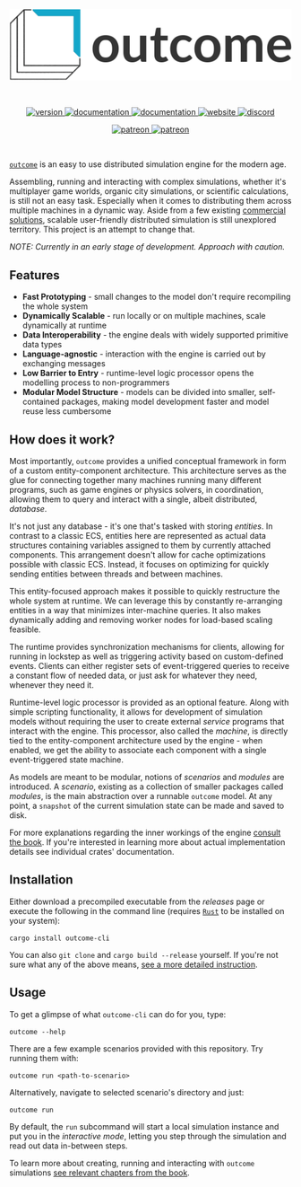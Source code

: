 <p align="center">
	<img src=".github/github-logo.png" alt="outcome github logo" />
</p>
<br>
<p align="center">
  <a href="#">
    <img alt="version" src="https://img.shields.io/badge/version-0.1.0-yellow" />
  </a>
  <a href="#">
    <img alt="documentation" src="https://img.shields.io/badge/read%20the-docs-blue" />
  </a>
  <a href="https://book.theoutcomeproject.com">
    <img alt="documentation" src="https://img.shields.io/badge/read%20the-book-9cf" />
  </a>
  <a href="https://theoutcomeproject.com">
    <img alt="website" src="https://img.shields.io/badge/project-website-yellowgreen" />
  </a>
  <a href="https://discord.gg/tB6uy6f">
    <img alt="discord" src="https://img.shields.io/discord/540935926541713419?label=discord%20chat" />
  </a>
</p>
<p align="center">
  <a href="https://patreon.com/theoutcome">
    <img alt="patreon" src="https://img.shields.io/badge/support%20on-patreon-orange" />
  </a>
  <a href="https://github.com/sponsors/adamsky">
    <img alt="patreon" src="https://img.shields.io/badge/support%20on-github-lightgray" />
  </a>
</p>

<br>

[`outcome`](https://github.com/outcome-rs/outcome) is an easy to use
distributed simulation engine for the modern age.

Assembling, running and interacting with complex simulations, whether it's
multiplayer game worlds, organic city simulations, or scientific calculations,
is still not an easy task. Especially when it comes to distributing them across
multiple machines in a dynamic way. Aside from a few existing
[commercial](https://hadean.com/) [solutions](https://improbable.io/),
scalable user-friendly distributed simulation is still unexplored territory.
This project is an attempt to change that.

*NOTE: Currently in an early stage of development.
Approach with caution.*


## Features

* **Fast Prototyping** - small changes to the model don't require recompiling
the whole system
* **Dynamically Scalable** - run locally or on multiple machines, scale
dynamically at runtime
* **Data Interoperability** - the engine deals with widely supported primitive
data types
* **Language-agnostic** - interaction with the engine is carried out by 
exchanging messages
* **Low Barrier to Entry** - runtime-level logic processor opens the modelling
process to non-programmers
* **Modular Model Structure** - models can be divided into smaller,
self-contained packages, making model development faster and model reuse less
cumbersome


## How does it work?

Most importantly, `outcome` provides a unified conceptual framework in form of
a custom entity-component architecture. This architecture serves as the glue
for connecting together many machines running many different programs, such
as game engines or physics solvers, in coordination, allowing them to query and
interact with a single, albeit distributed, *database*.

It's not just any database - it's one that's tasked with storing
*entities*. In contrast to a classic ECS, entities here are represented as
actual data structures containing variables assigned to them by currently
attached components. This arrangement doesn't allow for cache optimizations
possible with classic ECS. Instead, it focuses on optimizing for quickly
sending entities between threads and between machines.

This entity-focused approach makes it possible to quickly restructure the whole
system at runtime. We can leverage this by constantly re-arranging entities
in a way that minimizes inter-machine queries. It also makes dynamically adding
and removing worker nodes for load-based scaling feasible.

The runtime provides synchronization mechanisms for clients, allowing for
running in lockstep as well as triggering activity based on custom-defined
events. Clients can either register sets of event-triggered queries to receive
a constant flow of needed data, or just ask for whatever they need, whenever
they need it.

Runtime-level logic processor is provided as an optional feature. Along with
simple scripting functionality, it allows for development of simulation models
without requiring the user to create external *service* programs that interact
with the engine. This processor, also called the *machine*, is directly tied to
the entity-component architecture used by the engine - when enabled, we get the
ability to associate each component with a single event-triggered state
machine.

As models are meant to be modular, notions of *scenarios* and *modules* are 
introduced. A *scenario*, existing as a collection of smaller packages called
*modules*, is the main abstraction over a runnable `outcome` model. At any
point, a `snapshot` of the current simulation state can be made and saved to
disk.

For more explanations regarding the inner workings of the engine 
[consult the book](
https://book.theoutcomeproject.com/content/concepts/basic-concepts.html).
If you're interested in learning more about actual implementation details
see individual crates' documentation.


## Installation

Either download a precompiled executable from the *releases* page or
execute the following in the command line (requires 
[`Rust`](https://rustup.rs/) to be installed on your system):

```
cargo install outcome-cli
```

You can also `git clone` and `cargo build --release` yourself. If you're not
sure what any of the above means, [see a more detailed instruction](
https://book.theoutcomeproject.com/content/getting-started/installation.html).


## Usage

To get a glimpse of what `outcome-cli` can do for you, type:

```
outcome --help
```

There are a few example scenarios provided with this repository. Try running
them with:

```
outcome run <path-to-scenario>
```

Alternatively, navigate to selected scenario's directory and just:

```
outcome run
```

By default, the `run` subcommand will start a local simulation instance and put
you in the *interactive mode*, letting you step through the simulation and
read out data in-between steps.

To learn more about creating, running and interacting with `outcome` simulations
[see relevant chapters from the book](
https://book.theoutcomeproject.com/content/getting-started/getting-started.html).